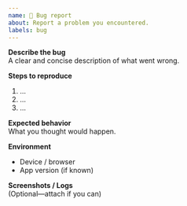 ```yaml
---
name: 🐛 Bug report
about: Report a problem you encountered.
labels: bug
---
```


**Describe the bug**  
A clear and concise description of what went wrong.

**Steps to reproduce**  
1. …
2. …
3. …

**Expected behavior**  
What you thought would happen.

**Environment**  
- Device / browser  
- App version (if known)  

**Screenshots / Logs**  
(Optional—attach if you can)
